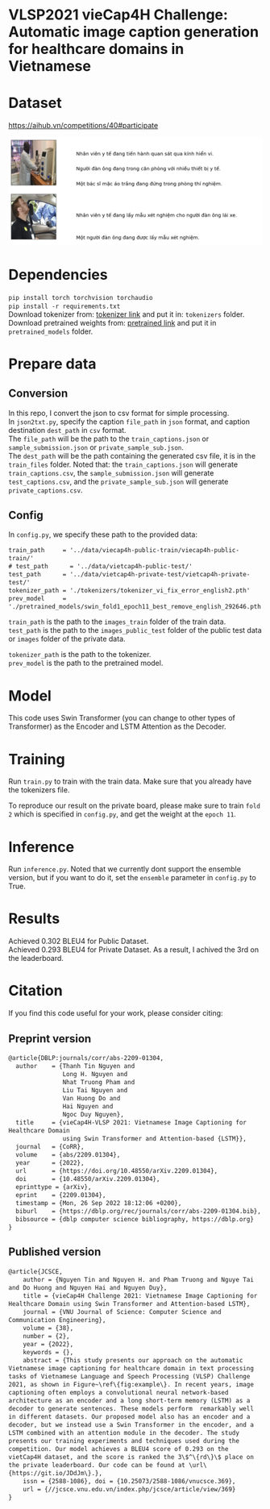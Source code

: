 # VLSP2021 vieCap4H Challenge: Automatic image caption generation for healthcare domains in Vietnamese
# Dataset
https://aihub.vn/competitions/40#participate

![Drag Racing](https://github.com/ngthanhtin/VLSP_ImageCaptioning/blob/master/image/image_captioning_vlsp.png?raw=true)

# Dependencies
`pip install torch torchvision torchaudio` <br/>
`pip install -r requirements.txt` <br/>
Download tokenizer from: [tokenizer link](https://drive.google.com/file/d/1de3lxn78g4OFWFwpDaFkg6L4jg4xaXpu/view?usp=sharing) and put it in: `tokenizers` folder. <br/>
Download pretrained weights from: [pretrained link](https://drive.google.com/file/d/1pI4h_REpyWQzcOvGJP7dQCf4lG4oCrwK/view?usp=sharing) and put it in `pretrained_models` folder.

# Prepare data
## Conversion
In this repo, I convert the json to csv format for simple processing.</br>
In `json2txt.py`, specify the caption `file_path` in `json` format, and caption destination `dest_path` in `csv` format. <br/>
The `file_path` will be the path to the `train_captions.json` or `sample_submission.json` or `private_sample_sub.json`.  <br/>
The `dest_path` will be the path containing the generated csv file, it is in the `train_files` folder. Noted that: the `train_captions.json` will generate `train_captions.csv`, the `sample_submission.json` will generate `test_captions.csv`, and the `private_sample_sub.json` will generate `private_captions.csv`.

## Config
In `config.py`, we specify these path to the provided data: <br/>
```
train_path     = '../data/viecap4h-public-train/viecap4h-public-train/'
# test_path      = '../data/vietcap4h-public-test/'
test_path      = '../data/vietcap4h-private-test/vietcap4h-private-test/'
tokenizer_path = './tokenizers/tokenizer_vi_fix_error_english2.pth'
prev_model     =  './pretrained_models/swin_fold1_epoch11_best_remove_english_292646.pth'
```
`train_path` is the path to the `images_train` folder of the train data. <br/>
`test_path` is the path to the `images_public_test` folder of the public test data or `images` folder of the private data. <br/>

`tokenizer_path` is the path to the tokenizer. <br/>
`prev_model` is the path to the pretrained model.

# Model
This code uses Swin Transformer (you can change to other types of Transformer) as the Encoder and LSTM Attention as the Decoder.

# Training
Run `train.py` to train with the train data. Make sure that you already have the tokenizers file.

To reproduce our result on the private board, please make sure to train `fold 2` which is specified in `config.py`, and get the weight at the `epoch 11`.

# Inference
Run `inference.py`. Noted that we currently dont support the ensemble version, but if you want to do it, set the `ensemble` parameter in `config.py` to True.

# Results
Achieved 0.302 BLEU4 for Public Dataset.</br>
Achieved 0.293 BLEU4 for Private Dataset. As a result, I achived the 3rd on the leaderboard.</br>

# Citation
If you find this code useful for your work, please consider citing:
## Preprint version
```
@article{DBLP:journals/corr/abs-2209-01304,
  author    = {Thanh Tin Nguyen and
               Long H. Nguyen and
               Nhat Truong Pham and
               Liu Tai Nguyen and
               Van Huong Do and
               Hai Nguyen and
               Ngoc Duy Nguyen},
  title     = {vieCap4H-VLSP 2021: Vietnamese Image Captioning for Healthcare Domain
               using Swin Transformer and Attention-based {LSTM}},
  journal   = {CoRR},
  volume    = {abs/2209.01304},
  year      = {2022},
  url       = {https://doi.org/10.48550/arXiv.2209.01304},
  doi       = {10.48550/arXiv.2209.01304},
  eprinttype = {arXiv},
  eprint    = {2209.01304},
  timestamp = {Mon, 26 Sep 2022 18:12:06 +0200},
  biburl    = {https://dblp.org/rec/journals/corr/abs-2209-01304.bib},
  bibsource = {dblp computer science bibliography, https://dblp.org}
}
```
## Published version
```
@article{JCSCE,
	author = {Nguyen Tin and Nguyen H. and Pham Truong and Nguye Tai and Do Huong and Nguyen Hai and Nguyen Duy},
	title = {vieCap4H Challenge 2021: Vietnamese Image Captioning for Healthcare Domain using Swin Transformer and Attention-based LSTM},
	journal = {VNU Journal of Science: Computer Science and Communication Engineering},
	volume = {38},
	number = {2},
	year = {2022},
	keywords = {},
	abstract = {This study presents our approach on the automatic Vietnamese image captioning for healthcare domain in text processing tasks of Vietnamese Language and Speech Processing (VLSP) Challenge 2021, as shown in Figure~\ref\{fig:example\}. In recent years, image captioning often employs a convolutional neural network-based architecture as an encoder and a long short-term memory (LSTM) as a decoder to generate sentences. These models perform  remarkably well in different datasets. Our proposed model also has an encoder and a decoder, but we instead use a Swin Transformer in the encoder, and a LSTM combined with an attention module in the decoder. The study presents our training experiments and techniques used during the competition. Our model achieves a BLEU4 score of 0.293 on the vietCap4H dataset, and the score is ranked the 3\$^\{rd\}\$ place on the private leaderboard. Our code can be found at \url\{https://git.io/JDdJm\}.},
	issn = {2588-1086},	doi = {10.25073/2588-1086/vnucsce.369},
	url = {//jcsce.vnu.edu.vn/index.php/jcsce/article/view/369}
}
```
